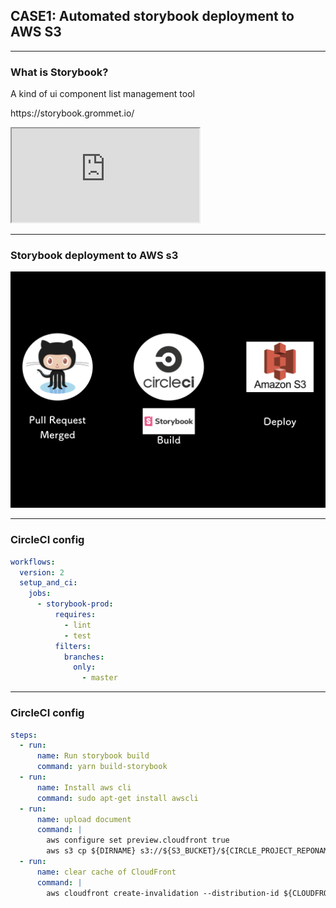 <!-- classes: title -->

## CASE1: Automated storybook deployment to AWS S3

---

<!-- classes: what-is-storybook -->

### What is Storybook?

<p>A kind of ui component list management tool</p>
<p>https://storybook.grommet.io/</p>
<iframe src="https://storybook.grommet.io/?path=/story/all--all"></iframe>

---

<!-- classes: storybook-deploy -->

### Storybook deployment to AWS s3

<img src="../images/storybook-deploy.png" />

---

<!-- classes: circleci-config -->

### CircleCI config

```yaml
workflows:
  version: 2
  setup_and_ci:
    jobs:
      - storybook-prod:
          requires:
            - lint
            - test
          filters:
            branches:
              only:
                - master
```

---

<!-- classes: circleci-conifg -->

### CircleCI config

```yaml
steps:
  - run:
      name: Run storybook build
      command: yarn build-storybook
  - run:
      name: Install aws cli
      command: sudo apt-get install awscli
  - run:
      name: upload document
      command: |
        aws configure set preview.cloudfront true
        aws s3 cp ${DIRNAME} s3://${S3_BUCKET}/${CIRCLE_PROJECT_REPONAME} --recursive
  - run:
      name: clear cache of CloudFront
      command: |
        aws cloudfront create-invalidation --distribution-id ${CLOUDFRONT_DISTRIBUTION_ID} --paths /${CIRCLE_PROJECT_REPONAME}/*
```
